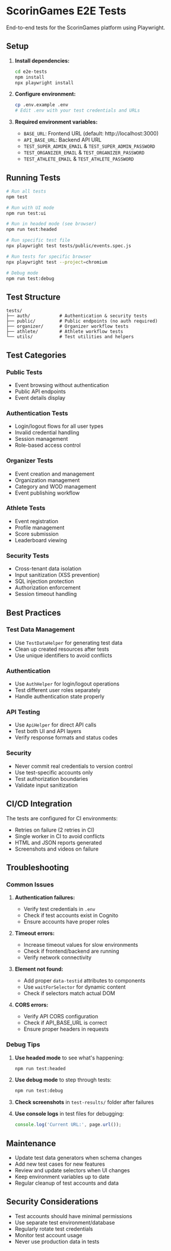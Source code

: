 # ScorinGames E2E Tests

End-to-end tests for the ScorinGames platform using Playwright.

## Setup

1. **Install dependencies:**
   ```bash
   cd e2e-tests
   npm install
   npx playwright install
   ```

2. **Configure environment:**
   ```bash
   cp .env.example .env
   # Edit .env with your test credentials and URLs
   ```

3. **Required environment variables:**
   - `BASE_URL`: Frontend URL (default: http://localhost:3000)
   - `API_BASE_URL`: Backend API URL
   - `TEST_SUPER_ADMIN_EMAIL` & `TEST_SUPER_ADMIN_PASSWORD`
   - `TEST_ORGANIZER_EMAIL` & `TEST_ORGANIZER_PASSWORD`
   - `TEST_ATHLETE_EMAIL` & `TEST_ATHLETE_PASSWORD`

## Running Tests

```bash
# Run all tests
npm test

# Run with UI mode
npm run test:ui

# Run in headed mode (see browser)
npm run test:headed

# Run specific test file
npx playwright test tests/public/events.spec.js

# Run tests for specific browser
npx playwright test --project=chromium

# Debug mode
npm run test:debug
```

## Test Structure

```
tests/
├── auth/           # Authentication & security tests
├── public/         # Public endpoints (no auth required)
├── organizer/      # Organizer workflow tests
├── athlete/        # Athlete workflow tests
└── utils/          # Test utilities and helpers
```

## Test Categories

### Public Tests
- Event browsing without authentication
- Public API endpoints
- Event details display

### Authentication Tests
- Login/logout flows for all user types
- Invalid credential handling
- Session management
- Role-based access control

### Organizer Tests
- Event creation and management
- Organization management
- Category and WOD management
- Event publishing workflow

### Athlete Tests
- Event registration
- Profile management
- Score submission
- Leaderboard viewing

### Security Tests
- Cross-tenant data isolation
- Input sanitization (XSS prevention)
- SQL injection protection
- Authorization enforcement
- Session timeout handling

## Best Practices

### Test Data Management
- Use `TestDataHelper` for generating test data
- Clean up created resources after tests
- Use unique identifiers to avoid conflicts

### Authentication
- Use `AuthHelper` for login/logout operations
- Test different user roles separately
- Handle authentication state properly

### API Testing
- Use `ApiHelper` for direct API calls
- Test both UI and API layers
- Verify response formats and status codes

### Security
- Never commit real credentials to version control
- Use test-specific accounts only
- Test authorization boundaries
- Validate input sanitization

## CI/CD Integration

The tests are configured for CI environments:
- Retries on failure (2 retries in CI)
- Single worker in CI to avoid conflicts
- HTML and JSON reports generated
- Screenshots and videos on failure

## Troubleshooting

### Common Issues

1. **Authentication failures:**
   - Verify test credentials in `.env`
   - Check if test accounts exist in Cognito
   - Ensure accounts have proper roles

2. **Timeout errors:**
   - Increase timeout values for slow environments
   - Check if frontend/backend are running
   - Verify network connectivity

3. **Element not found:**
   - Add proper `data-testid` attributes to components
   - Use `waitForSelector` for dynamic content
   - Check if selectors match actual DOM

4. **CORS errors:**
   - Verify API CORS configuration
   - Check if API_BASE_URL is correct
   - Ensure proper headers in requests

### Debug Tips

1. **Use headed mode** to see what's happening:
   ```bash
   npm run test:headed
   ```

2. **Use debug mode** to step through tests:
   ```bash
   npm run test:debug
   ```

3. **Check screenshots** in `test-results/` folder after failures

4. **Use console logs** in test files for debugging:
   ```javascript
   console.log('Current URL:', page.url());
   ```

## Maintenance

- Update test data generators when schema changes
- Add new test cases for new features
- Review and update selectors when UI changes
- Keep environment variables up to date
- Regular cleanup of test accounts and data

## Security Considerations

- Test accounts should have minimal permissions
- Use separate test environment/database
- Regularly rotate test credentials
- Monitor test account usage
- Never use production data in tests

